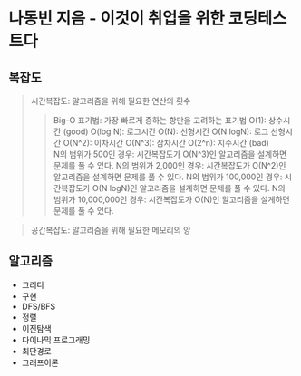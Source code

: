# 나동빈 지음 - 이것이 취업을 위한 코딩테스트다 

## 복잡도
> 시간복잡도: 알고리즘을 위해 필요한 연산의 횟수
>   >   Big-O 표기법: 가장 빠르게 증하는 항만을 고려하는 표기법
>   >   O(1): 상수시간 (good)
>   >   O(log N): 로그시간
>   >   O(N): 선형시간
>   >   O(N logN): 로그 선형시간
>   >   O(N^2): 이차시간
>   >   O(N^3): 삼차시간
>   >   O(2^n): 지수시간 (bad)   
>   >   N의 범위가 500인 경우: 시간복잡도가 O(N^3)인 알고리즘을 설계하면 문제를 풀 수 있다.
>   >   N의 범위가 2,000인 경우: 시간복잡도가 O(N^2)인 알고리즘을 설계하면 문제를 풀 수 있다.
>   >   N의 범위가 100,000인 경우: 시간복잡도가 O(N logN)인 알고리즘을 설계하면 문제를 풀 수 있다.
>   >   N의 범위가 10,000,000인 경우: 시간복잡도가 O(N)인 알고리즘을 설계하면 문제를 풀 수 있다.   

>  공간복잡도: 알고리즘을 위해 필요한 메모리의 양

## 알고리즘
- 그리디
- 구현
- DFS/BFS
- 정렬
- 이진탐색
- 다이나믹 프로그래밍
- 최단경로
- 그래프이론   